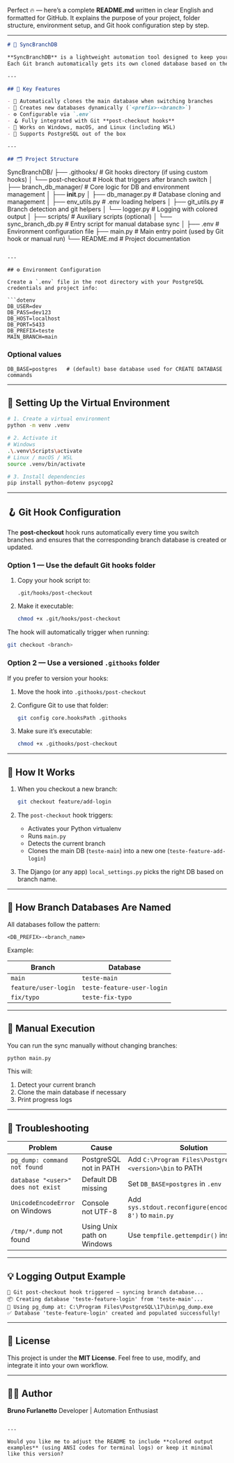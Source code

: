 Perfect 🔥 — here’s a complete **README.md** written in clear English and formatted for GitHub.
It explains the purpose of your project, folder structure, environment setup, and Git hook configuration step by step.

---

```markdown
# 🧩 SyncBranchDB

**SyncBranchDB** is a lightweight automation tool designed to keep your development branches and databases isolated and in sync.  
Each Git branch automatically gets its own cloned database based on the main branch, allowing developers to work independently without affecting shared environments.

---

## 🚀 Key Features

- 🔀 Automatically clones the main database when switching branches  
- 🧱 Creates new databases dynamically (`<prefix>-<branch>`)  
- ⚙️ Configurable via `.env`  
- 🪝 Fully integrated with Git **post-checkout hooks**  
- 🧩 Works on Windows, macOS, and Linux (including WSL)  
- 🧠 Supports PostgreSQL out of the box  

---

## 🗂️ Project Structure

```

SyncBranchDB/
├── .githooks/                # Git hooks directory (if using custom hooks)
│   └── post-checkout         # Hook that triggers after branch switch
│
├── branch_db_manager/        # Core logic for DB and environment management
│   ├── **init**.py
│   ├── db_manager.py         # Database cloning and management
│   ├── env_utils.py          # .env loading helpers
│   ├── git_utils.py          # Branch detection and git helpers
│   └── logger.py             # Logging with colored output
│
├── scripts/                  # Auxiliary scripts (optional)
│   └── sync_branch_db.py     # Entry script for manual database sync
│
├── .env                      # Environment configuration file
├── main.py                   # Main entry point (used by Git hook or manual run)
└── README.md                 # Project documentation

````

---

## ⚙️ Environment Configuration

Create a `.env` file in the root directory with your PostgreSQL credentials and project info:

```dotenv
DB_USER=dev
DB_PASS=dev123
DB_HOST=localhost
DB_PORT=5433
DB_PREFIX=teste
MAIN_BRANCH=main
````

### Optional values

```dotenv
DB_BASE=postgres   # (default) base database used for CREATE DATABASE commands
```

---

## 🧰 Setting Up the Virtual Environment

```bash
# 1. Create a virtual environment
python -m venv .venv

# 2. Activate it
# Windows
.\.venv\Scripts\activate
# Linux / macOS / WSL
source .venv/bin/activate

# 3. Install dependencies
pip install python-dotenv psycopg2
```

---

## 🪝 Git Hook Configuration

The **post-checkout** hook runs automatically every time you switch branches
and ensures that the corresponding branch database is created or updated.

### Option 1 — Use the default Git hooks folder

1. Copy your hook script to:

   ```
   .git/hooks/post-checkout
   ```
2. Make it executable:

   ```bash
   chmod +x .git/hooks/post-checkout
   ```

The hook will automatically trigger when running:

```bash
git checkout <branch>
```

### Option 2 — Use a versioned `.githooks` folder

If you prefer to version your hooks:

1. Move the hook into `.githooks/post-checkout`
2. Configure Git to use that folder:

   ```bash
   git config core.hooksPath .githooks
   ```
3. Make sure it’s executable:

   ```bash
   chmod +x .githooks/post-checkout
   ```

---

## 🧩 How It Works

1. When you checkout a new branch:

   ```bash
   git checkout feature/add-login
   ```
2. The `post-checkout` hook triggers:

   * Activates your Python virtualenv
   * Runs `main.py`
   * Detects the current branch
   * Clones the main DB (`teste-main`) into a new one (`teste-feature-add-login`)
3. The Django (or any app) `local_settings.py` picks the right DB based on branch name.

---

## 🧠 How Branch Databases Are Named

All databases follow the pattern:

```
<DB_PREFIX>-<branch_name>
```

Example:

| Branch               | Database                   |
| -------------------- | -------------------------- |
| `main`               | `teste-main`               |
| `feature/user-login` | `teste-feature-user-login` |
| `fix/typo`           | `teste-fix-typo`           |

---

## 🧱 Manual Execution

You can run the sync manually without changing branches:

```bash
python main.py
```

This will:

1. Detect your current branch
2. Clone the main database if necessary
3. Print progress logs

---

## 🧪 Troubleshooting

| Problem                            | Cause                      | Solution                                                    |
| ---------------------------------- | -------------------------- | ----------------------------------------------------------- |
| `pg_dump: command not found`       | PostgreSQL not in PATH     | Add `C:\Program Files\PostgreSQL\<version>\bin` to PATH     |
| `database "<user>" does not exist` | Default DB missing         | Set `DB_BASE=postgres` in `.env`                            |
| `UnicodeEncodeError` on Windows    | Console not UTF-8          | Add `sys.stdout.reconfigure(encoding='utf-8')` to `main.py` |
| `/tmp/*.dump` not found            | Using Unix path on Windows | Use `tempfile.gettempdir()` instead                         |

---

## 💡 Logging Output Example

```
🚀 Git post-checkout hook triggered — syncing branch database...
📦 Creating database 'teste-feature-login' from 'teste-main'...
🧭 Using pg_dump at: C:\Program Files\PostgreSQL\17\bin\pg_dump.exe
✅ Database 'teste-feature-login' created and populated successfully!
```

---

## 📜 License

This project is under the **MIT License**.
Feel free to use, modify, and integrate it into your own workflow.

---

## 🧑‍💻 Author

**Bruno Furlanetto**
Developer | Automation Enthusiast

```

---

Would you like me to adjust the README to include **colored output examples** (using ANSI codes for terminal logs) or keep it minimal like this version?
```
